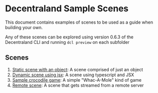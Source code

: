 # Decentraland Sample Scenes

This document contains examples of scenes to be used as a guide when building your own.

Any of these scenes can be explored using version 0.6.3 of the Decentraland CLI and running `dcl preview` on each subfolder

## Scenes

1.  [Static scene with an object](./01-static-with-object): A scene comprised of just an object
1.  [Dynamic scene using jsx](./02-using-jsx): A scene using typescript and JSX
1.  [Sample crocodile game](./03-crocodile-game): A simple "Whac-A-Mole" kind of game
1.  [Remote scene](./04-remote-scene): A scene that gets streamed from a remote server

